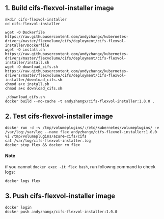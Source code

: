 ## 1. Build cifs-flexvol-installer image

```
mkdir cifs-flexvol-installer
cd cifs-flexvol-installer

wget -O Dockerfile https://raw.githubusercontent.com/andyzhangx/kubernetes-drivers/master/flexvolume/cifs/deployment/cifs-flexvol-installer/Dockerfile
wget -O install.sh https://raw.githubusercontent.com/andyzhangx/kubernetes-drivers/master/flexvolume/cifs/deployment/cifs-flexvol-installer/install.sh
wget -O download_cifs.sh https://raw.githubusercontent.com/andyzhangx/kubernetes-drivers/master/flexvolume/cifs/deployment/cifs-flexvol-installer/download_cifs.sh
chmod a+x install.sh
chmod a+x download_cifs.sh

./download_cifs.sh
docker build --no-cache -t andyzhangx/cifs-flexvol-installer:1.0.0 .
```
## 2. Test cifs-flexvol-installer image
```
docker run -d -v /tmp/volumeplugins/:/etc/kubernetes/volumeplugins/ -v /var/log:/var/log --name flex andyzhangx/cifs-flexvol-installer:1.0.0
vi /tmp/volumeplugins/azure~cifs/cifs
cat /var/log/cifs-flexvol-installer.log
docker stop flex && docker rm flex
```

#### Note
if you cannot `docker exec -it flex bash`, run followng command to check logs:
```
docker logs flex
```

## 3. Push cifs-flexvol-installer image
```
docker login
docker push andyzhangx/cifs-flexvol-installer:1.0.0
```
